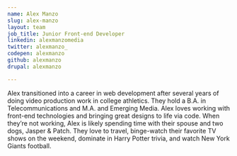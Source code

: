 ```yaml
---
name: Alex Manzo
slug: alex-manzo
layout: team
job_title: Junior Front-end Developer
linkedin: alexmanzomedia
twitter: alexmanzo_
codepen: alexmanzo
github: alexmanzo
drupal: alexmanzo

---
```


Alex transitioned into a career in web development after several years of doing video production work in college athletics. They hold a B.A. in Telecommunications and M.A. and Emerging Media. Alex loves working with front-end technologies and bringing great designs to life via code. When they’re not working, Alex is likely spending time with their spouse and two dogs, Jasper & Patch. They love to travel, binge-watch their favorite TV shows on the weekend, dominate in Harry Potter trivia, and watch New York Giants football.

